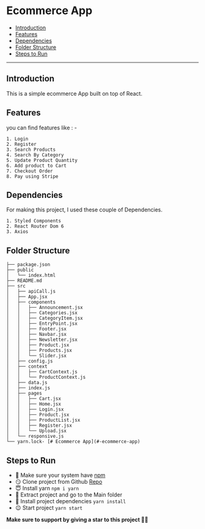 # Ecommerce App

  - [Introduction](#introduction)
  - [Features](#features)
  - [Dependencies](#dependencies)
  - [Folder Structure](#folder-structure)
  - [Steps to Run](#steps-to-run)
---
## Introduction

This is a simple ecommerce App built on top of React.

## Features

you can find features like : -

    1. Login
    2. Register
    3. Search Products
    4. Search By Category
    5. Update Product Quantity
    6. Add product to Cart
    7. Checkout Order
    8. Pay using Stripe


## Dependencies

For making this project, I used these couple of Dependencies.

    1. Styled Components
    2. React Router Dom 6
    3. Axios

## Folder Structure

    ├── package.json
    ├── public
    │   └── index.html
    ├── README.md
    ├── src
    │   ├── apiCall.js
    │   ├── App.jsx
    │   ├── components
    │   │   ├── Announcement.jsx
    │   │   ├── Categories.jsx
    │   │   ├── CategoryItem.jsx
    │   │   ├── EntryPoint.jsx
    │   │   ├── Footer.jsx
    │   │   ├── Navbar.jsx
    │   │   ├── Newsletter.jsx
    │   │   ├── Product.jsx
    │   │   ├── Products.jsx
    │   │   └── Slider.jsx
    │   ├── config.js
    │   ├── context
    │   │   ├── CartContext.js
    │   │   └── ProductContext.js
    │   ├── data.js
    │   ├── index.js
    │   ├── pages
    │   │   ├── Cart.jsx
    │   │   ├── Home.jsx
    │   │   ├── Login.jsx
    │   │   ├── Product.jsx
    │   │   ├── ProductList.jsx
    │   │   ├── Register.jsx
    │   │   └── Upload.jsx
    │   └── responsive.js
    └── yarn.lock- [# Ecommerce App](#-ecommerce-app)


## Steps to Run 

- 🤠 Make sure your system have [npm](https://nodejs.org/en/download/)
- 😏 Clone project from Github [Repo](https://github.com/RohitSingh2k/react-shop-ui.git)
- 😇 Install yarn `npm i yarn`
- 🤥 Extract project and go to the Main folder
- 🧐 Install project dependencies `yarn install`
- 😉 Start project `yarn start`     
    
**Make sure to support by giving a star to this project 👍🏻**